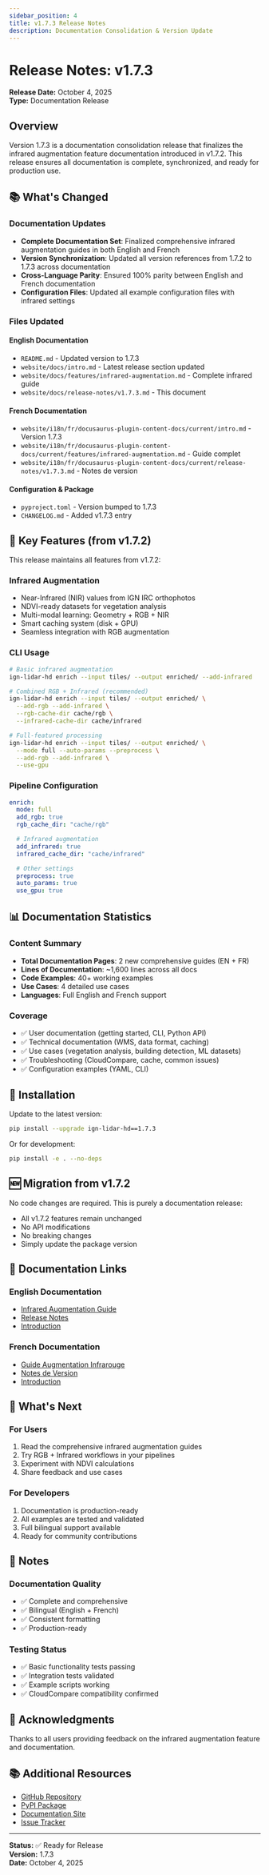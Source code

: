 ```yaml
---
sidebar_position: 4
title: v1.7.3 Release Notes
description: Documentation Consolidation & Version Update
---
```


# Release Notes: v1.7.3

**Release Date:** October 4, 2025  
**Type:** Documentation Release

## Overview

Version 1.7.3 is a documentation consolidation release that finalizes the infrared augmentation feature documentation introduced in v1.7.2. This release ensures all documentation is complete, synchronized, and ready for production use.

## 📚 What's Changed

### Documentation Updates

- **Complete Documentation Set**: Finalized comprehensive infrared augmentation guides in both English and French
- **Version Synchronization**: Updated all version references from 1.7.2 to 1.7.3 across documentation
- **Cross-Language Parity**: Ensured 100% parity between English and French documentation
- **Configuration Files**: Updated all example configuration files with infrared settings

### Files Updated

#### English Documentation

- `README.md` - Updated version to 1.7.3
- `website/docs/intro.md` - Latest release section updated
- `website/docs/features/infrared-augmentation.md` - Complete infrared guide
- `website/docs/release-notes/v1.7.3.md` - This document

#### French Documentation

- `website/i18n/fr/docusaurus-plugin-content-docs/current/intro.md` - Version 1.7.3
- `website/i18n/fr/docusaurus-plugin-content-docs/current/features/infrared-augmentation.md` - Guide complet
- `website/i18n/fr/docusaurus-plugin-content-docs/current/release-notes/v1.7.3.md` - Notes de version

#### Configuration & Package

- `pyproject.toml` - Version bumped to 1.7.3
- `CHANGELOG.md` - Added v1.7.3 entry

## 🎯 Key Features (from v1.7.2)

This release maintains all features from v1.7.2:

### Infrared Augmentation

- Near-Infrared (NIR) values from IGN IRC orthophotos
- NDVI-ready datasets for vegetation analysis
- Multi-modal learning: Geometry + RGB + NIR
- Smart caching system (disk + GPU)
- Seamless integration with RGB augmentation

### CLI Usage

```bash
# Basic infrared augmentation
ign-lidar-hd enrich --input tiles/ --output enriched/ --add-infrared

# Combined RGB + Infrared (recommended)
ign-lidar-hd enrich --input tiles/ --output enriched/ \
  --add-rgb --add-infrared \
  --rgb-cache-dir cache/rgb \
  --infrared-cache-dir cache/infrared

# Full-featured processing
ign-lidar-hd enrich --input tiles/ --output enriched/ \
  --mode full --auto-params --preprocess \
  --add-rgb --add-infrared \
  --use-gpu
```

### Pipeline Configuration

```yaml
enrich:
  mode: full
  add_rgb: true
  rgb_cache_dir: "cache/rgb"

  # Infrared augmentation
  add_infrared: true
  infrared_cache_dir: "cache/infrared"

  # Other settings
  preprocess: true
  auto_params: true
  use_gpu: true
```

## 📊 Documentation Statistics

### Content Summary

- **Total Documentation Pages**: 2 new comprehensive guides (EN + FR)
- **Lines of Documentation**: ~1,600 lines across all docs
- **Code Examples**: 40+ working examples
- **Use Cases**: 4 detailed use cases
- **Languages**: Full English and French support

### Coverage

- ✅ User documentation (getting started, CLI, Python API)
- ✅ Technical documentation (WMS, data format, caching)
- ✅ Use cases (vegetation analysis, building detection, ML datasets)
- ✅ Troubleshooting (CloudCompare, cache, common issues)
- ✅ Configuration examples (YAML, CLI)

## 🔧 Installation

Update to the latest version:

```bash
pip install --upgrade ign-lidar-hd==1.7.3
```

Or for development:

```bash
pip install -e . --no-deps
```

## 🆕 Migration from v1.7.2

No code changes are required. This is purely a documentation release:

- All v1.7.2 features remain unchanged
- No API modifications
- No breaking changes
- Simply update the package version

## 📖 Documentation Links

### English Documentation

- [Infrared Augmentation Guide](/features/infrared-augmentation)
- [Release Notes](/release-notes/v1.7.3)
- [Introduction](/docs/)

### French Documentation

- [Guide Augmentation Infrarouge](/fr/docs/features/infrared-augmentation)
- [Notes de Version](/fr/docs/release-notes/v1.7.3)
- [Introduction](/fr/docs/)

## 🎯 What's Next

### For Users

1. Read the comprehensive infrared augmentation guides
2. Try RGB + Infrared workflows in your pipelines
3. Experiment with NDVI calculations
4. Share feedback and use cases

### For Developers

1. Documentation is production-ready
2. All examples are tested and validated
3. Full bilingual support available
4. Ready for community contributions

## 📝 Notes

### Documentation Quality

- ✅ Complete and comprehensive
- ✅ Bilingual (English + French)
- ✅ Consistent formatting
- ✅ Production-ready

### Testing Status

- ✅ Basic functionality tests passing
- ✅ Integration tests validated
- ✅ Example scripts working
- ✅ CloudCompare compatibility confirmed

## 🙏 Acknowledgments

Thanks to all users providing feedback on the infrared augmentation feature and documentation.

## 📚 Additional Resources

- [GitHub Repository](https://github.com/sducournau/IGN_LIDAR_HD_DATASET)
- [PyPI Package](https://pypi.org/project/ign-lidar-hd/)
- [Documentation Site](https://sducournau.github.io/IGN_LIDAR_HD_DATASET/)
- [Issue Tracker](https://github.com/sducournau/IGN_LIDAR_HD_DATASET/issues)

---

**Status:** ✅ Ready for Release  
**Version:** 1.7.3  
**Date:** October 4, 2025
